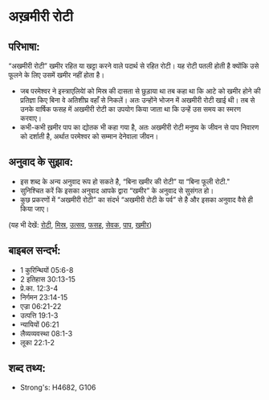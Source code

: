 # अख़मीरी रोटी #

## परिभाषा: ##

“अखमीरी रोटी” खमीर रहित या खट्टा करने वाले पदार्थ से रहित रोटी। यह रोटी पतली होती है क्योंकि उसे फूलने के लिए उसमें खमीर नहीं होता है।

* जब परमेश्वर ने इस्त्राएलियेां को मिस्र की दासता से छुड़ाया था तब कहा था कि आटे को खमीर होने की प्रतिज्ञा किए बिना वे अतिशीघ्र वहाँ से निकलें। अतः उन्होंने भोजन में अखमीरी रोटी खाई थी। तब से उनके वार्षिक फसह में अखमीरी रोटी का उपयोग किया जाता था कि उन्हें उस समय का स्मरण करवाए।
* कभी-कभी ख़मीर पाप का द्योतक भी कहा गया है, अतः अखमीरी रोटी मनुष्य के जीवन से पाप निवारण को दर्शाती है, अर्थात परमेश्वर को सम्मान देनेवाला जीवन।

## अनुवाद के सुझाव: ##

* इस शब्द के अन्य अनुवाद रूप हो सकते है, “बिना खमीर की रोटी” या “बिना फूली रोटी."
* सुनिश्चित करें कि इसका अनुवाद आपके द्वारा “खमीर” के अनुवाद से सुसंगत हो।
* कुछ प्रकरणों में “अखमीरी रोटी” का संदर्भ “अखमीरी रोटी के पर्व” से है और इसका अनुवाद वैसे ही किया जाए।

(यह भी देखें: [रोटी](../bread.md), [मिस्र](../egypt.md), [उत्सव](../feast.md), [फसह](../passover.md), [सेवक](../servant.md), [पाप](../sin.md), [खमीर](../yeast.md))

## बाइबल सन्दर्भ: ##

* 1 कुरिन्थियों 05:6-8
* 2 इतिहास 30:13-15
* प्रे.का. 12:3-4
* निर्गमन 23:14-15
* एज्रा 06:21-22
* उत्पत्ति 19:1-3
* न्यायियों 06:21
* लैव्यव्यवस्था 08:1-3
* लूका 22:1-2

## शब्द तथ्य: ##

* Strong's: H4682, G106
